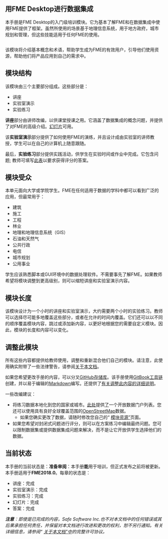   <div id="readme" class="readme blob instapaper_body">
    <article class="markdown-body entry-content" itemprop="text"><h1><a id="user-content-data-integration-with-fme-desktop" class="anchor" aria-hidden="true" href="https://github.com/safesoftware/FMETraining/blob/FME-Desktop-Data-Integration-2018/README.md#data-integration-with-fme-desktop"></a><font style="vertical-align: inherit;"><font style="vertical-align: inherit;">用FME Desktop进行数据集成</font></font></h1>
<p><font style="vertical-align: inherit;"><font style="vertical-align: inherit;">本手册是FME Desktop的入门级培训模块。</font><font style="vertical-align: inherit;">它为基本了解FME和在数据集成中使用FME提供了框架。</font><font style="vertical-align: inherit;">虽然所使用的场景基于地理信息系统，用于地方政府，城市规划和管理，但这些技能适用于任何FME的使用。</font></font></p>
<p><a target="_blank" rel="noopener noreferrer" href="https://github.com/safesoftware/FMETraining/blob/FME-Desktop-Data-Integration-2018/Integration0About/Images/Img0.0.FMEAboutScreen.png"><img src="./Integration0About/Images/Img0.0.FMEAboutScreen.png" alt="" style="max-width:100%;"></a></p>
<p><font style="vertical-align: inherit;"><font style="vertical-align: inherit;">该模块将介绍基本概念和术语，帮助学生成为FME的有效用户，引导他们使用资源，帮助他们将产品应用到自己的需求中。</font></font></p>
<h2><a id="user-content-module-structure" class="anchor" aria-hidden="true" href="https://github.com/safesoftware/FMETraining/blob/FME-Desktop-Data-Integration-2018/README.md#module-structure"></a><font style="vertical-align: inherit;"><font style="vertical-align: inherit;">模块结构</font></font></h2>
<p><font style="vertical-align: inherit;"><font style="vertical-align: inherit;">该模块由三个主要部分组成。</font><font style="vertical-align: inherit;">这些部分是：</font></font></p>
<ul>
<li><font style="vertical-align: inherit;"><font style="vertical-align: inherit;">讲座</font></font></li>
<li><font style="vertical-align: inherit;"><font style="vertical-align: inherit;">实验室演示</font></font></li>
<li><font style="vertical-align: inherit;"><font style="vertical-align: inherit;">实验练习</font></font></li>
</ul>
<p><font style="vertical-align: inherit;"><font style="vertical-align: inherit;"></font></font><strong><font style="vertical-align: inherit;"><font style="vertical-align: inherit;">讲座</font></font></strong><font style="vertical-align: inherit;"><font style="vertical-align: inherit;">部分由讲师改编，以供课堂授课之用。</font><font style="vertical-align: inherit;">它涵盖了数据集成的概念问题，并提供了对FME的高级介绍。</font></font><a href="https://github.com/safesoftware/FMETraining/blob/FME-Desktop-Data-Integration-2018/fme-desktop-data-integration-slides.zip"><font style="vertical-align: inherit;"><font style="vertical-align: inherit;">幻灯片</font></font></a><font style="vertical-align: inherit;"><font style="vertical-align: inherit;">可用。</font></font></p>
<p><font style="vertical-align: inherit;"><font style="vertical-align: inherit;">该</font></font><strong><font style="vertical-align: inherit;"><font style="vertical-align: inherit;">实验室演示</font></font></strong><font style="vertical-align: inherit;"><font style="vertical-align: inherit;">部分提供了如何使用FME的演练，并且设计成由实验室的讲师教授，学生可以在自己的计算机上随意跟随。</font></font></p>
<p><font style="vertical-align: inherit;"><font style="vertical-align: inherit;">最后，</font></font><strong><font style="vertical-align: inherit;"><font style="vertical-align: inherit;">实验练习</font></font></strong><font style="vertical-align: inherit;"><font style="vertical-align: inherit;">部分提供实践活动，供学生在实验时间或作业中完成。</font><font style="vertical-align: inherit;">它包含问题; </font><font style="vertical-align: inherit;">教师可填写</font></font><a href="https://goo.gl/forms/jWeso3OY6RVe6PJG3" rel="nofollow"><font style="vertical-align: inherit;"><font style="vertical-align: inherit;">此表</font></font></a><font style="vertical-align: inherit;"><font style="vertical-align: inherit;">以要求获得评分的答案。</font></font></p>
<h2><a id="user-content-module-audience" class="anchor" aria-hidden="true" href="https://github.com/safesoftware/FMETraining/blob/FME-Desktop-Data-Integration-2018/README.md#module-audience"></a><font style="vertical-align: inherit;"><font style="vertical-align: inherit;">模块受众</font></font></h2>
<p><font style="vertical-align: inherit;"><font style="vertical-align: inherit;">本单元面向大学或学院学生。</font><font style="vertical-align: inherit;">FME在任何适用于数据的学科中都可以看到广泛的应用，但最常用于：</font></font></p>
<ul>
<li><font style="vertical-align: inherit;"><font style="vertical-align: inherit;">建筑</font></font></li>
<li><font style="vertical-align: inherit;"><font style="vertical-align: inherit;">施工</font></font></li>
<li><font style="vertical-align: inherit;"><font style="vertical-align: inherit;">工程</font></font></li>
<li><font style="vertical-align: inherit;"><font style="vertical-align: inherit;">林业</font></font></li>
<li><font style="vertical-align: inherit;"><font style="vertical-align: inherit;">地理和地理信息系统（GIS）</font></font></li>
<li><font style="vertical-align: inherit;"><font style="vertical-align: inherit;">石油和天然气</font></font></li>
<li><font style="vertical-align: inherit;"><font style="vertical-align: inherit;">公共行政</font></font></li>
<li><font style="vertical-align: inherit;"><font style="vertical-align: inherit;">电信</font></font></li>
<li><font style="vertical-align: inherit;"><font style="vertical-align: inherit;">城市规划</font></font></li>
<li><font style="vertical-align: inherit;"><font style="vertical-align: inherit;">公用事业</font></font></li>
</ul>
<p><font style="vertical-align: inherit;"><font style="vertical-align: inherit;">学生应该熟悉脚本或GUI环境中的数据处理软件。</font><font style="vertical-align: inherit;">不需要事先了解FME。</font><font style="vertical-align: inherit;">如果教师希望将模块调整到更高级别，则可以缩短讲座和实验室演示内容。</font></font></p>
<h2><a id="user-content-module-length" class="anchor" aria-hidden="true" href="https://github.com/safesoftware/FMETraining/blob/FME-Desktop-Data-Integration-2018/README.md#module-length"></a><font style="vertical-align: inherit;"><font style="vertical-align: inherit;">模块长度</font></font></h2>
<p><font style="vertical-align: inherit;"><font style="vertical-align: inherit;">该模块设计为一个小时的讲座和实验室演示，大约需要两个小时的实验练习。</font><font style="vertical-align: inherit;">教师可以选择尽可能多地覆盖这些部分，或者在允许的时间内覆盖。</font><font style="vertical-align: inherit;">它们还可以以不同的顺序覆盖模块内容，跳过或添加新内容，以更好地根据您的需要自定义模块。</font><font style="vertical-align: inherit;">因此，模块的长度和内容可以变化。</font></font></p>
<h2><a id="user-content-adapting-this-module" class="anchor" aria-hidden="true" href="https://github.com/safesoftware/FMETraining/blob/FME-Desktop-Data-Integration-2018/README.md#adapting-this-module"></a><font style="vertical-align: inherit;"><font style="vertical-align: inherit;">调整此模块</font></font></h2>
<p><font style="vertical-align: inherit;"><font style="vertical-align: inherit;">所有这些内容都提供给教师使用，调整和重新混合他们自己的模块。</font><font style="vertical-align: inherit;">请注意，此使用确实附带了一些法律警告，请参阅</font></font><a href="https://github.com/safesoftware/FMETraining/blob/FME-Desktop-Data-Integration-2018/.%5CIntegration0About%5C0.00.AboutThisDocument.md"><font style="vertical-align: inherit;"><font style="vertical-align: inherit;">关于本文档</font></font></a><font style="vertical-align: inherit;"><font style="vertical-align: inherit;">。</font></font></p>
<p><font style="vertical-align: inherit;"><font style="vertical-align: inherit;">如果您希望更改手册的内容，可以分叉</font></font><a href="https://github.com/safesoftware/FMETraining/tree/FME-Desktop-Data-Integration-2018"><font style="vertical-align: inherit;"><font style="vertical-align: inherit;">GitHub存储库</font></font></a><font style="vertical-align: inherit;"><font style="vertical-align: inherit;">。</font><font style="vertical-align: inherit;">该手册使用</font></font><a href="https://toolchain.gitbook.com/" rel="nofollow"><font style="vertical-align: inherit;"><font style="vertical-align: inherit;">GitBook工具链</font></font></a><font style="vertical-align: inherit;"><font style="vertical-align: inherit;">创建，</font><font style="vertical-align: inherit;">并以易于编辑的</font></font><a href="https://daringfireball.net/projects/markdown/" rel="nofollow"><font style="vertical-align: inherit;"><font style="vertical-align: inherit;">Markdown</font></font></a><font style="vertical-align: inherit;"><font style="vertical-align: inherit;">编写</font><font style="vertical-align: inherit;">。</font><font style="vertical-align: inherit;">还提供了</font></font><a href="https://docs.google.com/document/d/1N0XCvhYy2CP8x9qtANF0VKXAyK5GYMfaa6XPkyYcyi0/edit" rel="nofollow"><font style="vertical-align: inherit;"><font style="vertical-align: inherit;">有关调整此内容的详细说明</font></font></a><font style="vertical-align: inherit;"><font style="vertical-align: inherit;">。</font></font></p>
<p><font style="vertical-align: inherit;"><font style="vertical-align: inherit;">一些改编建议：</font></font></p>
<ul>
<li><font style="vertical-align: inherit;"><font style="vertical-align: inherit;">将练习数据本地化到您的国家或城市。</font></font><a href="https://www.opendatasoft.com/a-comprehensive-list-of-all-open-data-portals-around-the-world/" rel="nofollow"><font style="vertical-align: inherit;"><font style="vertical-align: inherit;">此处</font></font></a><font style="vertical-align: inherit;"><font style="vertical-align: inherit;">提供</font><a href="https://www.opendatasoft.com/a-comprehensive-list-of-all-open-data-portals-around-the-world/" rel="nofollow"><font style="vertical-align: inherit;">了</font></a><font style="vertical-align: inherit;">一个开放数据门户列表</font><font style="vertical-align: inherit;">。</font><font style="vertical-align: inherit;">您还可以使用</font><font style="vertical-align: inherit;">具有良好全球覆盖范围的</font></font><a href="https://www.openstreetmap.org/" rel="nofollow"><font style="vertical-align: inherit;"><font style="vertical-align: inherit;">OpenStreetMap</font></font></a><font style="vertical-align: inherit;"><font style="vertical-align: inherit;">数据。
</font></font><ul>
<li><font style="vertical-align: inherit;"><font style="vertical-align: inherit;">如果您确实更改了数据，请随时修改您自己的“ </font></font><a href="https://github.com/safesoftware/FMETraining/blob/FME-Desktop-Data-Integration-2018/.%5CIntegration0About%5C0.02.ModuleResources.md"><font style="vertical-align: inherit;"><font style="vertical-align: inherit;">模块资源”</font></font></a><font style="vertical-align: inherit;"><font style="vertical-align: inherit;">页面。</font></font></li>
</ul>
</li>
<li><font style="vertical-align: inherit;"><font style="vertical-align: inherit;">如果您希望对封闭式问题进行评分，则可以在方案练习中编辑最终问题。</font><font style="vertical-align: inherit;">您可以限制数据集或提供数据集成问题来解决，而不是让它开放供学生选择他们的数据。</font></font></li>
</ul>
<h2><a id="user-content-current-status" class="anchor" aria-hidden="true" href="https://github.com/safesoftware/FMETraining/blob/FME-Desktop-Data-Integration-2018/README.md#current-status"></a><font style="vertical-align: inherit;"><font style="vertical-align: inherit;">当前状态</font></font></h2>
<p><font style="vertical-align: inherit;"><font style="vertical-align: inherit;">本手册的当前状态是：</font></font><strong><font style="vertical-align: inherit;"><font style="vertical-align: inherit;">准备审阅</font></font></strong><font style="vertical-align: inherit;"><font style="vertical-align: inherit;">：本手册</font></font><strong><font style="vertical-align: inherit;"><font style="vertical-align: inherit;">能</font></font></strong><font style="vertical-align: inherit;"><font style="vertical-align: inherit;">用于培训，但正式发布之前将被更新。</font><font style="vertical-align: inherit;">本手册适用于</font></font><strong><font style="vertical-align: inherit;"><font style="vertical-align: inherit;">FME2018.0</font></font></strong><font style="vertical-align: inherit;"><font style="vertical-align: inherit;">。</font><font style="vertical-align: inherit;">每章的状态是：</font></font></p>
<ul>
<li><font style="vertical-align: inherit;"><font style="vertical-align: inherit;">讲座：完成</font></font></li>
<li><font style="vertical-align: inherit;"><font style="vertical-align: inherit;">实验室演示：完成</font></font></li>
<li><font style="vertical-align: inherit;"><font style="vertical-align: inherit;">实验练习：完成</font></font></li>
<li><font style="vertical-align: inherit;"><font style="vertical-align: inherit;">幻灯片：完成</font></font></li>
<li><font style="vertical-align: inherit;"><font style="vertical-align: inherit;">答案：完成</font></font></li>
</ul>
<p><em><strong><font style="vertical-align: inherit;"><font style="vertical-align: inherit;">注意</font></font></strong><font style="vertical-align: inherit;"><font style="vertical-align: inherit;">：即使是已完成的内容，Safe Software Inc.也不对本文档中的任何错误或其后果承担任何责任，并保留对本文档进行改进和更改的权利，恕不另行通知。</font><font style="vertical-align: inherit;">有关</font><font style="vertical-align: inherit;">详细信息，</font><font style="vertical-align: inherit;">请参阅“ </font></font><a href="https://github.com/safesoftware/FMETraining/blob/FME-Desktop-Data-Integration-2018/.%5CIntegration0About%5C0.00.AboutThisDocument.md"><font style="vertical-align: inherit;"><font style="vertical-align: inherit;">关于本文档”中</font></font></a><font style="vertical-align: inherit;"><font style="vertical-align: inherit;">的完整许可协议</font><font style="vertical-align: inherit;">。</font></font></em></p>

</article>
  </div>
